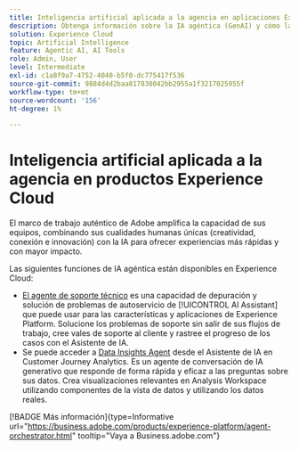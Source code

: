 ```yaml
---
title: Inteligencia artificial aplicada a la agencia en aplicaciones Experience Cloud
description: Obtenga información sobre la IA agéntica (GenAI) y cómo las aplicaciones de Experience Cloud utilizan el marco de trabajo agéntico de Adobe.
solution: Experience Cloud
topic: Artificial Intelligence
feature: Agentic AI, AI Tools
role: Admin, User
level: Intermediate
exl-id: c1a8f9a7-4752-4040-b5f0-dc775417f536
source-git-commit: 9884d4d2baa817838042bb2955a1f3217025955f
workflow-type: tm+mt
source-wordcount: '156'
ht-degree: 1%

---
```


# Inteligencia artificial aplicada a la agencia en productos Experience Cloud

El marco de trabajo auténtico de Adobe amplifica la capacidad de sus equipos, combinando sus cualidades humanas únicas (creatividad, conexión e innovación) con la IA para ofrecer experiencias más rápidas y con mayor impacto.

Las siguientes funciones de IA agéntica están disponibles en Experience Cloud:

* [El agente de soporte técnico](https://experienceleague.adobe.com/es/docs/experience-platform/ai-assistant/new-features/customer-support) es una capacidad de depuración y solución de problemas de autoservicio de [!UICONTROL AI Assistant] que puede usar para las características y aplicaciones de Experience Platform. Solucione los problemas de soporte sin salir de sus flujos de trabajo, cree vales de soporte al cliente y rastree el progreso de los casos con el Asistente de IA.
* Se puede acceder a [Data Insights Agent](https://experienceleague.adobe.com/es/docs/analytics-platform/using/cja-overview/cja-b2c-overview/data-analysis-ai) desde el Asistente de IA en Customer Journey Analytics. Es un agente de conversación de IA generativo que responde de forma rápida y eficaz a las preguntas sobre sus datos. Crea visualizaciones relevantes en Analysis Workspace utilizando componentes de la vista de datos y utilizando los datos reales.

[!BADGE Más información]{type=Informative url="https://business.adobe.com/products/experience-platform/agent-orchestrator.html" tooltip="Vaya a Business.adobe.com"}
